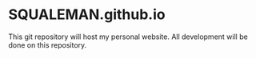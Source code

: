 # SQUALEMAN.github.io
This git repository will host my personal website. All development will be done on this repository.

